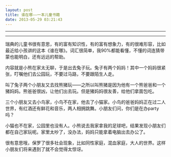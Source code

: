 ```yaml
---
layout: post
title: 谁在哪——一本儿童书籍
date: 2013-05-29 03:21:43
---
```


<meta http-equiv='Content-Type' content='text/html; charset=utf-8' />

---

---

瑞典的儿童书很有意思，有的富有知识性，有的富有想象力，有的很难形容，比如最近给小孩讲的这本《谁在哪》。词汇很简单，我90%都能看懂，不懂的词连猜带蒙也能明白，还有远远的帮助。



内容就是小熊在家太无聊，于是出去兔子玩。兔子有两个妈妈！其中一个妈妈很紧张，叮嘱他们去公园玩，不要过马路，不要跟陌生人走。

叫了兔子两个小朋友又去找熊猪玩——之所以叫熊猪是因为他有一个熊爸爸和一个猪妈妈。熊爸爸很凶，让他们出去玩。但是猪妈妈很友善，给他们拿面包吃。

三个小朋友又去小鸟家，小鸟不在家，他去了小猫家。小鸟的爸爸妈妈正在过二人世界，有红酒还有鲜花和音乐，两人相拥跳舞。小朋友们问，你们是在办party吗？

小猫也不在家，公园里也没有人。小熊说去我家拿我的足球吧，结果发现小朋友们都在自己家玩呢。家里太吵了，没办法，妈妈只能拿着电脑出去办公了。



很有意思哦，保罗了很多社会现象，比如同性家庭，混血家庭，大人的世界。这样小朋友们将来遇到了就不会觉得太惊讶。


